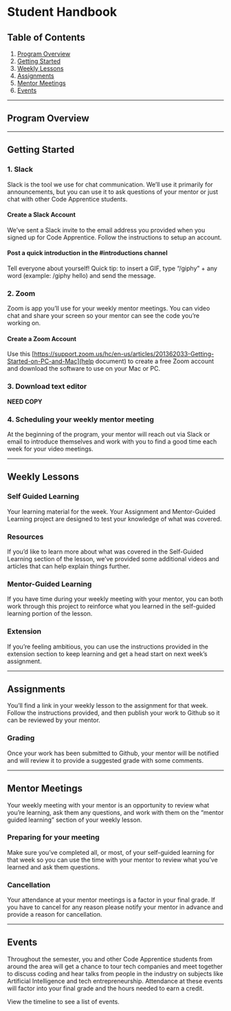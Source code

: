 # Student Handbook

## Table of Contents
1. [Program Overview](#program-overview)
2. [Getting Started](#getting-started)
3. [Weekly Lessons](#weekly-lessons)
4. [Assignments](#assignments)
5. [Mentor Meetings](#mentor-meetings)
6. [Events](#events)

---

## Program Overview

---

<a name="getting-started"></a>
## Getting Started

### 1. Slack
Slack is the tool we use for chat communication. We’ll use it primarily for announcements, but you can use it to ask questions of your mentor or just chat with other Code Apprentice students.

#### Create a Slack Account
We’ve sent a Slack invite to the email address you provided when you signed up for Code Apprentice. Follow the instructions to setup an account.

#### Post a quick introduction in the #introductions channel
Tell everyone about yourself! Quick tip: to insert a GIF, type “/giphy” + any word (example: /giphy hello) and send the message.

### 2. Zoom
Zoom is app you’ll use for your weekly mentor meetings. You can video chat and share your screen so your mentor can see the code you’re working on. 

#### Create a Zoom Account
Use this [https://support.zoom.us/hc/en-us/articles/201362033-Getting-Started-on-PC-and-Mac](help document) to create a free Zoom account and download the software to use on your Mac or PC.

### 3. Download text editor
**NEED COPY**

### 4. Scheduling your weekly mentor meeting
At the beginning of the program, your mentor will reach out via Slack or email to introduce themselves and work with you to find a good time each week for your video meetings.

---

<a name="weekly-lessons"></a>
## Weekly Lessons

### Self Guided Learning
Your learning material for the week. Your Assignment and Mentor-Guided Learning project are designed to test your knowledge of what was covered.
  
### Resources
If you’d like to learn more about what was covered in the Self-Guided Learning section of the lesson, we’ve provided some additional videos and articles that can help explain things further.

### Mentor-Guided Learning
If you have time during your weekly meeting with your mentor, you can both work through this project to reinforce what you learned in the self-guided learning portion of the lesson. 
  
### Extension
If you’re feeling ambitious, you can use the instructions provided in the extension section to keep learning and get a head start on next week’s assignment.

---
<a name="assignments"></a>
## Assignments
You’ll find a link in your weekly lesson to the assignment for that week. Follow the instructions provided, and then publish your work to Github so it can be reviewed by your mentor. 

### Grading
Once your work has been submitted to Github, your mentor will be notified and will review it to provide a suggested grade with some comments.

---
<a name="mentor-meetings"></a>
## Mentor Meetings
Your weekly meeting with your mentor is an opportunity to review what you’re learning, ask them any questions, and work with them on the “mentor guided learning” section of your weekly lesson. 

### Preparing for your meeting
Make sure you’ve completed all, or most, of your self-guided learning for that week so you can use the time with your mentor to review what you’ve learned and ask them questions. 

### Cancellation
Your attendance at your mentor meetings is a factor in your final grade. If you have to cancel for any reason please notify your mentor in advance and provide a reason for cancellation.

---  
<a name="events"></a>
## Events
Throughout the semester, you and other Code Apprentice students from around the area will get a chance to tour tech companies and meet together to discuss coding and hear talks from people in the industry on subjects like Artificial Intelligence and tech entrepreneurship. Attendance at these events will factor into your final grade and the hours needed to earn a credit.

View the timeline to see a list of events. 
